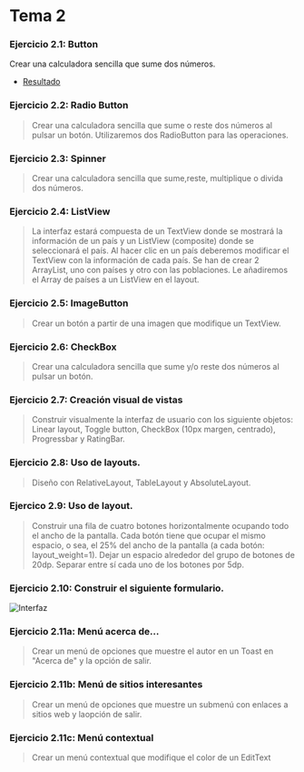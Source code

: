 Tema 2 
======

### Ejercicio 2.1: Button
Crear una calculadora sencilla que sume dos números.
* [Resultado](https://github.com/franlu/curso_android_uned/blob/master/tema02/img/resultado2_1.png)

### Ejercicio 2.2: Radio Button
> Crear una calculadora sencilla que sume o reste dos números al pulsar un botón. Utilizaremos dos RadioButton para las operaciones.

### Ejercicio 2.3: Spinner
> Crear una calculadora sencilla que sume,reste, multiplique o divida dos números.

### Ejercicio 2.4: ListView
> La interfaz estará compuesta de un TextView donde se mostrará la información de un país y un ListView (composite) donde se seleccionará el país. Al hacer clic en un país deberemos modificar el TextView con la información de cada país.
Se han de crear 2 ArrayList, uno con países y otro con las poblaciones. Le añadiremos el Array de países a un ListView en el layout.

### Ejercicio 2.5: ImageButton
> Crear un botón a partir de una imagen que modifique un TextView.

### Ejercicio 2.6: CheckBox
> Crear una calculadora sencilla que sume y/o reste dos números al pulsar un botón.

### Ejercicio 2.7: Creación visual de vistas
> Construir visualmente la interfaz de usuario con los siguiente objetos:
Linear layout, Toggle button, CheckBox (10px margen, centrado), Progressbar y RatingBar.

### Ejercicio 2.8: Uso de layouts.
> Diseño con RelativeLayout, TableLayout y AbsoluteLayout.

### Ejercico 2.9: Uso de layout.
> Construir una fila de cuatro botones horizontalmente ocupando todo el ancho de la pantalla. Cada botón tiene que ocupar el mismo espacio, o sea, el 25% del ancho de la pantalla (a cada botón: layout_weight=1). Dejar un espacio alrededor del grupo de botones de 20dp. Separar entre sí cada uno de los botones por 5dp.

### Ejercicio 2.10: Construir el siguiente formulario.
![Interfaz](https://github.com/franlu/curso_android_uned/blob/master/tema02/img/ejercicio2_10.png "Formulario")

### Ejercicio 2.11a: Menú acerca de...
> Crear un menú de opciones que muestre el autor en un Toast en "Acerca de" y la opción de salir.

### Ejercicio 2.11b: Menú de sitios interesantes
> Crear un menú de opciones que muestre un submenú con enlaces a sitios web y laopción de salir.

### Ejercicio 2.11c: Menú contextual
> Crear un menú contextual que modifique el color de un EditText
